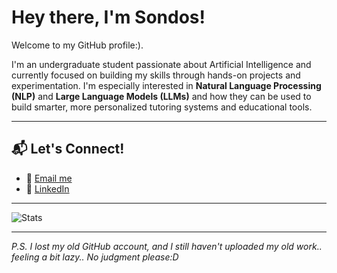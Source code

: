 # Hey there, I'm Sondos!

Welcome to my GitHub profile:).

I'm an undergraduate student passionate about Artificial Intelligence and currently focused on building my skills through hands-on projects and experimentation. I'm especially interested in **Natural Language Processing (NLP)** and **Large Language Models (LLMs)** and how they can be used to build smarter, more personalized tutoring systems and educational tools.

---

## 📬 Let's Connect!
- 📨 [Email me](mailto:sondos_my@outlook.com)
- 🧠 [LinkedIn](https://www.linkedin.com/in/sondos-ibrahim-03b954331)

---

![Stats](https://github-readme-stats.vercel.app/api?username=sondos-myi&show_icons=true&theme=radical)

---

_P.S. I lost my old GitHub account, and I still haven't uploaded my old work.. feeling a bit lazy.. No judgment please:D_

